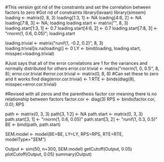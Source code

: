 #This version got rid of the constraints and set the correlation between factors to zero 
#Got rid of constraints
library(lavaan)
library(simsem)
loading <- matrix(0, 8, 3)
loading[1:3, 1] <- NA
loading[4:6, 2] <- NA
loading[7:8, 3] <- NA; loading
loading.start <- matrix("", 8, 3)
loading.start[1:3, 1] <- 0.7
loading.start[4:6, 2] <- 0.7
loading.start[7:8, 3] <- "rnorm(1, 0.6, 0.05)"; loading.start

loading.trivial <- matrix("runif(1, -0.2, 0.2)", 8, 3)
loading.trivial[is.na(loading)] <- 0
LY <- bind(loading, loading.start, misspec=loading.trivial)

#Just says that all of the error correlations are 1 for the variances and normally distributed for others
error.cor.trivial <- matrix("rnorm(1, 0, 0.1)", 8, 8); error.cor.trivial
#error.cor.trivial <- matrix(0, 8, 8) #Can set these to zero and it works find
diag(error.cor.trivial) <- 1
RTE <- binds(diag(8), misspec=error.cor.trivial) 

#Revised with all zeros and the parenthesis factor cor meaning there is no relationship between factors
factor.cor <- diag(3)
RPS <- binds(factor.cor, 0.0); RPS

path <- matrix(0, 3, 3)
path[3, 1:2] <- NA
path.start <- matrix(0, 3, 3)
path.start[3, 1] <- "rnorm(1, 0.6, 0.05)"
path.start[3, 2] <- "runif(1, 0.3, 0.5)"
BE <- bind(path, path.start)

SEM.model <- model(BE=BE, LY=LY, RPS=RPS, RTE=RTE, modelType="SEM")

Output <- sim(50, n=300, SEM.model) 
getCutoff(Output, 0.05)
plotCutoff(Output, 0.05)
summary(Output)
